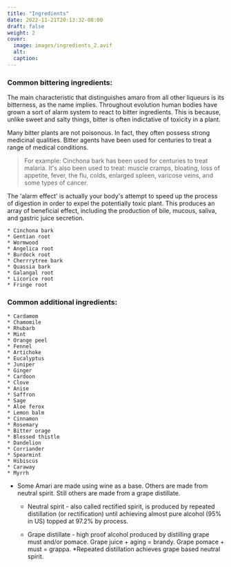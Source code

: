 ```yaml
---
title: "Ingredients"
date: 2022-11-21T20:13:32-08:00
draft: false
weight: 2
cover:
  image: images/ingredients_2.avif
  alt:
  caption:
---
```

### Common bittering ingredients:

The main characteristic that distinguishes amaro from all other liqueurs is its bitterness, as the name implies. Throughout evolution human bodies have grown a sort of alarm system to react to bitter ingredients. This is because, unlike sweet and salty things, bitter is often indictative of toxicity in a plant. 

Many bitter plants are not poisonous. In fact, they often possess strong medicinal qualities. Bitter agents have been used for centuries to treat a range of medical conditions.
> <sp>For example: Cinchona bark has been used for centuries to treat malaria. It's also been used to treat: muscle cramps, bloating, loss of appetite, fever, the flu, colds, enlarged spleen, varicose veins, and some types of cancer.</sp>


The 'alarm effect' is actually your body's attempt to speed up the process of digestion in order to expel the potentially toxic plant. This produces an array of beneficial effect, including the production of bile, mucous, saliva, and gastric juice secretion. 

```
* Cinchona bark
* Gentian root
* Wormwood
* Angelica root
* Burdock root
* Cherrrytree bark
* Quassia bark
* Galangal root
* Licorice root
* Fringe root
```

>

<!-- A brief description of each one? Medicinal quality? History in medicine? Monks Doctors and Health elixirs? Percentage of components? Number of ingredients per amaro? Chartreuse? Benedictine?  -->

### Common additional ingredients:
```
* Cardamom
* Chamomile
* Rhubarb
* Mint
* Orange peel
* Fennel
* Artichoke
* Eucalyptus
* Juniper
* Ginger
* Cardoon
* Clove
* Anise
* Saffron
* Sage
* Aloe ferox
* Lemon balm
* Cinnamon
* Rosemary
* Bitter orage
* Blessed thistle
* Dandelion
* Corriander
* Spearmint
* Hibiscus
* Caraway
* Myrrh
```
* Some Amari are made using wine as a base. Others are made from neutral spirit. Still
others are made from a grape distillate.

    * Neutral spirit - also called rectified spirit, is produced by repeated distillation (or
rectification) until achieving almost pure alcohol (95% in US) topped at 97.2% by
process.

    *  Grape distillate - high proof alcohol produced by distilling grape must and/or
pomace. Grape juice + aging = brandy. Grape pomace + must = grappa.
*Repeated distillation achieves grape based neutral spirit.